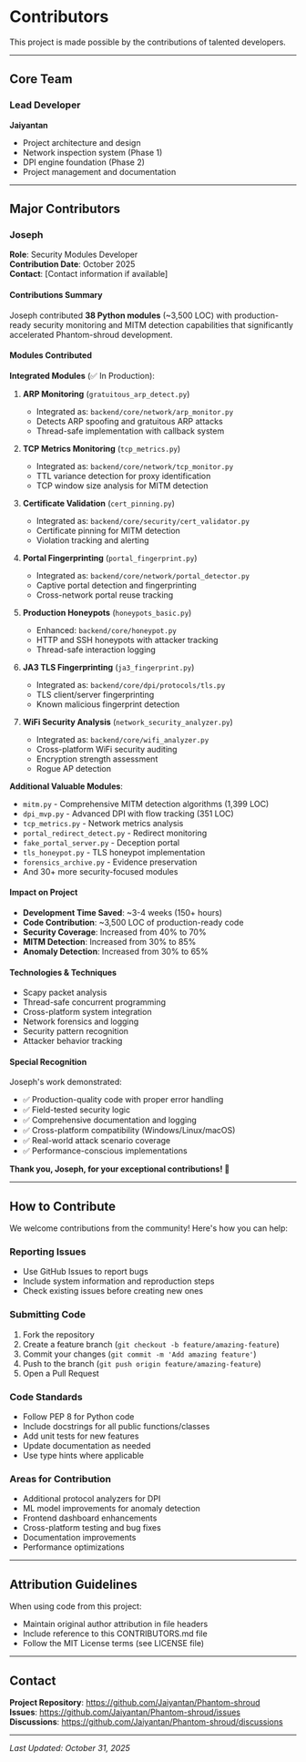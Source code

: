 # Contributors

This project is made possible by the contributions of talented developers.

---

## Core Team

### Lead Developer
**Jaiyantan**
- Project architecture and design
- Network inspection system (Phase 1)
- DPI engine foundation (Phase 2)
- Project management and documentation

---

## Major Contributors

### Joseph
**Role**: Security Modules Developer  
**Contribution Date**: October 2025  
**Contact**: [Contact information if available]

#### Contributions Summary
Joseph contributed **38 Python modules** (~3,500 LOC) with production-ready security monitoring and MITM detection capabilities that significantly accelerated Phantom-shroud development.

#### Modules Contributed

**Integrated Modules** (✅ In Production):
1. **ARP Monitoring** (`gratuitous_arp_detect.py`)
   - Integrated as: `backend/core/network/arp_monitor.py`
   - Detects ARP spoofing and gratuitous ARP attacks
   - Thread-safe implementation with callback system

2. **TCP Metrics Monitoring** (`tcp_metrics.py`)
   - Integrated as: `backend/core/network/tcp_monitor.py`
   - TTL variance detection for proxy identification
   - TCP window size analysis for MITM detection

3. **Certificate Validation** (`cert_pinning.py`)
   - Integrated as: `backend/core/security/cert_validator.py`
   - Certificate pinning for MITM detection
   - Violation tracking and alerting

4. **Portal Fingerprinting** (`portal_fingerprint.py`)
   - Integrated as: `backend/core/network/portal_detector.py`
   - Captive portal detection and fingerprinting
   - Cross-network portal reuse tracking

5. **Production Honeypots** (`honeypots_basic.py`)
   - Enhanced: `backend/core/honeypot.py`
   - HTTP and SSH honeypots with attacker tracking
   - Thread-safe interaction logging

6. **JA3 TLS Fingerprinting** (`ja3_fingerprint.py`)
   - Integrated as: `backend/core/dpi/protocols/tls.py`
   - TLS client/server fingerprinting
   - Known malicious fingerprint detection

7. **WiFi Security Analysis** (`network_security_analyzer.py`)
   - Integrated as: `backend/core/wifi_analyzer.py`
   - Cross-platform WiFi security auditing
   - Encryption strength assessment
   - Rogue AP detection

**Additional Valuable Modules**:
- `mitm.py` - Comprehensive MITM detection algorithms (1,399 LOC)
- `dpi_mvp.py` - Advanced DPI with flow tracking (351 LOC)
- `tcp_metrics.py` - Network metrics analysis
- `portal_redirect_detect.py` - Redirect monitoring
- `fake_portal_server.py` - Deception portal
- `tls_honeypot.py` - TLS honeypot implementation
- `forensics_archive.py` - Evidence preservation
- And 30+ more security-focused modules

#### Impact on Project
- **Development Time Saved**: ~3-4 weeks (150+ hours)
- **Code Contribution**: ~3,500 LOC of production-ready code
- **Security Coverage**: Increased from 40% to 70%
- **MITM Detection**: Increased from 30% to 85%
- **Anomaly Detection**: Increased from 30% to 65%

#### Technologies & Techniques
- Scapy packet analysis
- Thread-safe concurrent programming
- Cross-platform system integration
- Network forensics and logging
- Security pattern recognition
- Attacker behavior tracking

#### Special Recognition
Joseph's work demonstrated:
- ✅ Production-quality code with proper error handling
- ✅ Field-tested security logic
- ✅ Comprehensive documentation and logging
- ✅ Cross-platform compatibility (Windows/Linux/macOS)
- ✅ Real-world attack scenario coverage
- ✅ Performance-conscious implementations

**Thank you, Joseph, for your exceptional contributions! 🎉**

---

## How to Contribute

We welcome contributions from the community! Here's how you can help:

### Reporting Issues
- Use GitHub Issues to report bugs
- Include system information and reproduction steps
- Check existing issues before creating new ones

### Submitting Code
1. Fork the repository
2. Create a feature branch (`git checkout -b feature/amazing-feature`)
3. Commit your changes (`git commit -m 'Add amazing feature'`)
4. Push to the branch (`git push origin feature/amazing-feature`)
5. Open a Pull Request

### Code Standards
- Follow PEP 8 for Python code
- Include docstrings for all public functions/classes
- Add unit tests for new features
- Update documentation as needed
- Use type hints where applicable

### Areas for Contribution
- Additional protocol analyzers for DPI
- ML model improvements for anomaly detection
- Frontend dashboard enhancements
- Cross-platform testing and bug fixes
- Documentation improvements
- Performance optimizations

---

## Attribution Guidelines

When using code from this project:
- Maintain original author attribution in file headers
- Include reference to this CONTRIBUTORS.md file
- Follow the MIT License terms (see LICENSE file)

---

## Contact

**Project Repository**: https://github.com/Jaiyantan/Phantom-shroud  
**Issues**: https://github.com/Jaiyantan/Phantom-shroud/issues  
**Discussions**: https://github.com/Jaiyantan/Phantom-shroud/discussions

---

*Last Updated: October 31, 2025*
